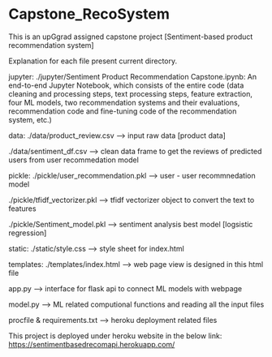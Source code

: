 # Capstone_RecoSystem
This is an upGgrad assigned capstone project [Sentiment-based product recommendation system]

Explanation for each file present current directory.

jupyter:
./jupyter/Sentiment Product Recommendation Capstone.ipynb:
 An end-to-end Jupyter      Notebook, which consists of the entire code (data cleaning and processing steps, text processing steps, feature extraction, four ML models, two recommendation systems and their evaluations, recommendation code and fine-tuning code of the recommendation system, etc.)

data:
./data/product_review.csv --> input raw data [product data]

./data/sentiment_df.csv --> clean data frame to get the reviews of predicted users from user recommedation model

pickle:
./pickle/user_recommendation.pkl --> user - user recommnedation model

./pickle/tfidf_vectorizer.pkl --> tfidf vectorizer object to convert the text to features

./pickle/Sentiment_model.pkl --> sentiment analysis best model [logsistic regression]

static:
./static/style.css --> style sheet for index.html

templates:
./templates/index.html --> web page view is designed in this html file

app.py --> interface for flask api to connect ML models with webpage

model.py --> ML related computional functions and reading all the input files

procfile & requirements.txt --> heroku deployment related files

This project is deployed under heroku website in the below link:
https://sentimentbasedrecomapi.herokuapp.com/
